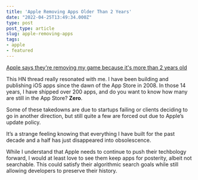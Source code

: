 ```yaml
---
title: 'Apple Removing Apps Older Than 2 Years'
date: "2022-04-25T13:49:34.000Z"
type: post 
post_type: article
slug: apple-removing-apps
tags: 
- apple
- featured
---
```

[Apple says they&#39;re removing my game because it&#39;s more than 2 years old](https://news.ycombinator.com/item?id=31135972)

This HN thread really resonated with me. I have been building and publishing iOS apps since the dawn of the App Store in 2008. In those 14 years, I have shipped over 200 apps, and do you want to know how many are still in the App Store? **Zero**. 

Some of these takedowns are due to startups failing or clients deciding to go in another direction, but still quite a few are forced out due to Apple’s update policy. 

It’s a strange feeling knowing that everything I have built for the past decade and a half has just disappeared into obsolescence. 

While I understand that Apple needs to continue to push their techbology forward, I would at least love to see them keep apps for posterity, albeit not searchable. This could satisfy their algorithmic search goals while still allowing developers to preserve their history. 
